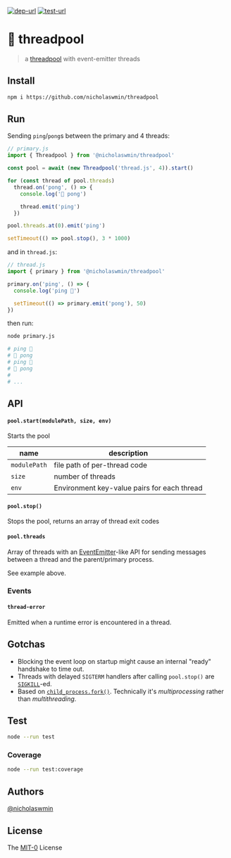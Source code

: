 [![dep-url][dep-badge]][dep-url] [![test-url][test-badge]][test-url] 

# :thread: threadpool

> a [threadpool][threadpool] with event-emitter threads

## Install

```bash
npm i https://github.com/nicholaswmin/threadpool
```

## Run

Sending `ping`/`pong`s between the primary and 4 threads:

```js
// primary.js
import { Threadpool } from '@nicholaswmin/threadpool'

const pool = await (new Threadpool('thread.js', 4)).start()

for (const thread of pool.threads)
  thread.on('pong', () => {
    console.log('🏓 pong')

    thread.emit('ping')
  })

pool.threads.at(0).emit('ping')

setTimeout(() => pool.stop(), 3 * 1000)
```

and in `thread.js`:

```js
// thread.js
import { primary } from '@nicholaswmin/threadpool'

primary.on('ping', () => {
  console.log('ping 🏓')

  setTimeout(() => primary.emit('pong'), 50)
})
```

then run:

```bash
node primary.js
```

```bash
# ping 🏓
# 🏓 pong
# ping 🏓
# 🏓 pong
# 
# ...
```

## API

#### `pool.start(modulePath, size, env)`

Starts the pool

| name         | description                                 |
|--------------|---------------------------------------------|
| `modulePath` | file path of per-thread code                |
| `size`       | number of threads                           |
| `env`        | Environment key-value pairs for each thread |

#### `pool.stop()`

Stops the pool, returns an array of thread exit codes

#### `pool.threads`

Array of threads with an [EventEmitter][ee]-like API for sending messages  
between a thread and the parent/primary process.

See example above.

### Events

#### `thread-error` 

Emitted when a runtime error is encountered in a thread.

## Gotchas 

- Blocking the event loop on startup might cause an internal "ready" handshake 
  to time out.
- Threads with delayed `SIGTERM` handlers after calling `pool.stop()` 
  are [`SIGKILL`][sigkill]-ed.
- Based on [`child_process.fork()`][cp-fork]. Technically it's *multiprocessing* 
  rather than *multithreading*.  

## Test 

```bash 
node --run test
```

### Coverage 

```bash
node --run test:coverage
```

## Authors

[@nicholaswmin][nicholaswmin]

## License 

The [MIT-0][license] License 


[test-badge]: https://github.com/nicholaswmin/threadpool/actions/workflows/test.yml/badge.svg
[test-url]: https://github.com/nicholaswmin/threadpool/actions/workflows/test.yml
[dep-badge]: https://img.shields.io/badge/dependencies-0-b.svg
[dep-url]: https://blog.author.io/npm-needs-a-personal-trainer-537e0f8859c6

[threadpool]: https://en.wikipedia.org/wiki/Thread_pool
[cp-fork]: https://nodejs.org/api/child_process.html#child_processforkmodulepath-args-options
[sigkill]: https://www.gnu.org/software/libc/manual/html_node/Termination-Signals.html#index-SIGKILL
[ee]: https://nodejs.org/docs/latest/api/events.html#emitteremiteventname-args

[nicholaswmin]: https://github.com/nicholaswmin
[license]: https://spdx.org/licenses/MIT-0.html
